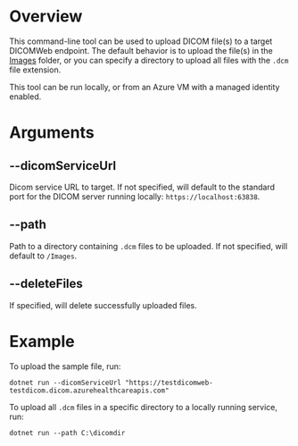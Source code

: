 ﻿# Overview
This command-line tool can be used to upload DICOM file(s) to a target DICOMWeb endpoint. The default behavior is to upload the file(s) in the [Images](./Images) folder, or you
can specify a directory to upload all files with the `.dcm` file extension.

This tool can be run locally, or from an Azure VM with a managed identity enabled.

# Arguments
## --dicomServiceUrl
Dicom service URL to target. If not specified, will default to the standard port for the DICOM server running locally: `https://localhost:63838`.

## --path
Path to a directory containing `.dcm` files to be uploaded. If not specified, will default to `/Images`.

## --deleteFiles
If specified, will delete successfully uploaded files.

# Example
To upload the sample file, run:
```
dotnet run --dicomServiceUrl "https://testdicomweb-testdicom.dicom.azurehealthcareapis.com"
```

To upload all `.dcm` files in a specific directory to a locally running service, run:
```
dotnet run --path C:\dicomdir
```
